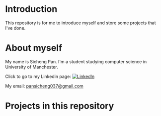 # Introduction
This repository is for me to introduce myself and store some projects that I've done.

# About myself
My name is Sicheng Pan. I'm a student studying computer science in University of Manchester.

Click to go to my Linkedin page: [![LinkedIn][linkedin-shield]][linkedin-url]

My email: pansicheng037@gmail.com

# Projects in this repository












[linkedin-shield]: https://img.shields.io/badge/-LinkedIn-black.svg?style=for-the-badge&logo=linkedin&colorB=555
[linkedin-url]: https://www.linkedin.com/in/sicheng-pan-332911231/
[email-link]: pansicheng037@gmail.com
